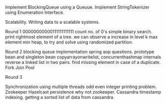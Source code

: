 Implement BlockingQueue using a Queuue.
Implement StringTokenizer using Enumeration Interface.

Scalability.
Writing data to a scalable systems.

Round 1
00000000000111111111111  count no. of 0's simple binary search.
print rightmost element of a tree. we can observe a increase in level
k max element min heap, to try and solve using randomized partition.


Round 2
blocking queue implementation
spring aop questions.
prototype bean and singleton bean
copyarrayonwritelist, concurrenthashmap internals
reverse a linked list in two pairs.
find missing element in case of a duplicate.
Fork Join Pool

Round 3

Synchronization using multiple threads odd even integer printing problem.
Zookeeper
Hazelcast persistence
why not zookeeper.
Cassandra timestamp indexing.
getting a sorted list of data from cassandra.


